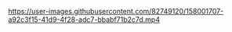 


https://user-images.githubusercontent.com/82749120/158001707-a92c3f15-41d9-4f28-adc7-bbabf71b2c7d.mp4



